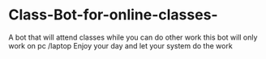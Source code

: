 # Class-Bot-for-online-classes-
A bot that will attend classes  while you can do other work 
this bot will only work on pc /laptop 
Enjoy your day and let your system do the work 
